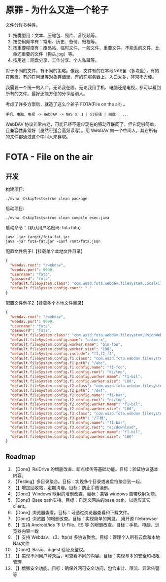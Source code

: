 # 原罪 - 为什么又造一个轮子
文件分许多种类。
1. 按类型用：文本、压缩包、照片、音视频等。
2. 按使用频率有：常用、历史、备份、归档等。
3. 按重要程度有：废品站、临时文件、一般文件、重要文件、不能丢的文件、比命还重要的文件（狗头.jpg）等。
4. 按用途：网盘分享、工作分享、个人私藏等。

对于不同的文件，有不同的策略。像我，文件有的在本地NAS里（多块盘），有的在网盘，有的在阿里等对象存储里，有的在服务器上。入口太多，非常不方便。

我需要一个统一的入口，无论我在哪，无论我用手机、电脑还是电视，都可以看到所有的文件。最好还能方便的分享给别人。

考虑了许多方案后，就造了这么个轮子 FOTA(File on the air) 。
```
手机、电脑、电视 -> WebDAV -> NAS 0..1 | S3存储 | 网盘 | ...
```
WebDAV 协议非常古老，可能已经不适应现在的移动互联网了，但它足够简单，且兼容性非常好（虽然不适合高频读写）。用 WebDAV 做一个中间人，其它所有的文件都通过这个中间人来存取。


# FOTA - File on the air
## 开发

构建项目:
```shell
./mvnw -DskipTests=true clean package
```
启动项目:
```shell
./mvnw -DskipTests=true clean compile exec:java
```
启动命令：（默认用户名密码: fota fota）
```shell
java -jar target/fota-fat.jar
java -jar fota-fat.jar -conf /mnt/fota.json
```
配置文件例子1【挂载单个本地文件目录】
```json
{
  "webdav.root": "/webdav",
  "webdav.port": 9999,
  "username": "fota",
  "password": "fota",
  "default.fileSystem.class": "com.wszd.fota.webdav.filesystem.LocalFileSystem",
  "default.fileSystem.config.root": "."
}
```
配置文件例子2【挂载多个本地文件目录】
```json
{
  "webdav.root": "/webdav",
  "webdav.port": 9999,
  "username": "fota",
  "password": "fota",
  "default.fileSystem.class": "com.wszd.fota.webdav.filesystem.UnionWebDavFileSystem",
  "default.fileSystem.config.name": "union-x",
  "default.fileSystem.config.worker.name": "bio-foo",
  "default.fileSystem.config.worker.size": "100",
  "default.fileSystem.config.include": "f1,f2,f3",
  "default.fileSystem.config.f1.class": "com.wszd.fota.webdav.filesystem.LocalFileSystem",
  "default.fileSystem.config.f1.path": "/abc",
  "default.fileSystem.config.f1.config.name": "f1-foo",
  "default.fileSystem.config.f1.config.root": "d:/tmp",
  "default.fileSystem.config.f1.config.worker.name": "f1-bil",
  "default.fileSystem.config.f1.config.worker.size": "100",
  "default.fileSystem.config.f2.class": "com.wszd.fota.webdav.filesystem.LocalFileSystem",
  "default.fileSystem.config.f2.path": "/def",
  "default.fileSystem.config.f2.config.name": "f1-bar",
  "default.fileSystem.config.f2.config.root": "e:/tmp",
  "default.fileSystem.config.f2.config.worker.name": "f1-bil",
  "default.fileSystem.config.f2.config.worker.size": "100",
  "default.fileSystem.config.f3.class": "com.wszd.fota.webdav.filesystem.LocalFileSystem",
  "default.fileSystem.config.f3.path": "/下载",
  "default.fileSystem.config.f3.config.name": "f1-bar",
  "default.fileSystem.config.f3.config.root": "e:/download",
  "default.fileSystem.config.f3.config.worker.name": "f1-bil",
  "default.fileSystem.config.f3.config.worker.size": "100"
}

```

## Roadmap
1. 【Done】RaiDrive 的增删改查、断点续传等基础功能。目标：验证协议基本内容。
2. 【Testing】多目录聚合。目标：实现多个目录或者盘符聚合到一起。
3. 【】增加回收站，定期清理。目标：防止手贱误删。
4. 【Done】Windows 映射的增删改查。目标：兼容 windows 自带映射功能。
5. 【Done】Base path支持。目标：自定义网站的base path，以适应其它 client。
6. 【Done】浏览器查看。目标：可通过浏览器查看和下载文件。
7. 【Done】浏览器 的增删改查。目标：实现简单的网盘。 用开源 filebrowser
8. 【】支持 Android/ios 下 U-File、ES 等 的增删改查。目标：手机、电脑、浏览器内容一致
9. 【】支持 Webdav、s3、ftp(s) 多协议聚合。目标：管理个人所有云盘和本地Nas文件
10. 【Done】Basic、digest 验证及鉴权。
11. 【】实现不同用户登录后，可查看不同的内容。目标：实现基本的安全和权限管理
12. 【】增强安全功能。目标：确保外网可安全访问，包含审计、限流、异常告警等
